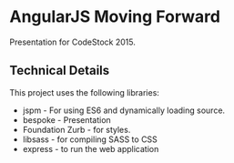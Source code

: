 # AngularJS Moving Forward

Presentation for CodeStock 2015.

## Technical Details

This project uses the following libraries:

- jspm - For using ES6 and dynamically loading source.
- bespoke - Presentation
- Foundation Zurb - for styles.
- libsass - for compiling SASS to CSS
- express - to run the web application
